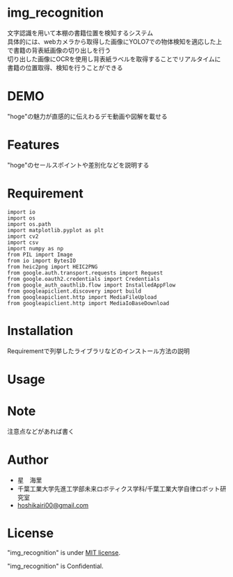 # img_recognition

文字認識を用いて本棚の書籍位置を検知するシステム  
具体的には、webカメラから取得した画像にYOLO7での物体検知を適応した上で書籍の背表紙画像の切り出しを行う  
切り出した画像にOCRを使用し背表紙ラベルを取得することでリアルタイムに書籍の位置取得、検知を行うことができる


# DEMO

"hoge"の魅力が直感的に伝えわるデモ動画や図解を載せる

# Features

"hoge"のセールスポイントや差別化などを説明する

# Requirement
```
import io
import os
import os.path
import matplotlib.pyplot as plt
import cv2
import csv
import numpy as np
from PIL import Image
from io import BytesIO
from heic2png import HEIC2PNG
from google.auth.transport.requests import Request
from google.oauth2.credentials import Credentials
from google_auth_oauthlib.flow import InstalledAppFlow
from googleapiclient.discovery import build
from googleapiclient.http import MediaFileUpload
from googleapiclient.http import MediaIoBaseDownload
```

# Installation

Requirementで列挙したライブラリなどのインストール方法の説明

# Usage

# Note

注意点などがあれば書く

# Author

* 星　海里
* 千葉工業大学先進工学部未来ロボティクス学科/千葉工業大学自律ロボット研究室
* hoshikairi00@gmail.com

# License

"img_recognition" is under [MIT license](https://en.wikipedia.org/wiki/MIT_License).

"img_recognition" is Confidential.
